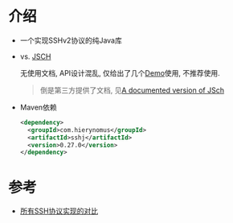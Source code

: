 # 介绍

* 一个实现SSHv2协议的纯Java库

* vs. [JSCH](http://www.jcraft.com/jsch/)

  无使用文档, API设计混乱, 仅给出了几个[Demo](http://www.jcraft.com/jsch/examples/)使用, 不推荐使用.

  > 倒是第三方提供了文档, 见[A documented version of JSch](http://epaul.github.io/jsch-documentation/)

* Maven依赖

  ```xml
  <dependency>
    <groupId>com.hierynomus</groupId>
    <artifactId>sshj</artifactId>
    <version>0.27.0</version>
  </dependency>
  ```

  





# 参考

* [所有SSH协议实现的对比](https://ssh-comparison.quendi.de/comparison/cipher.html)